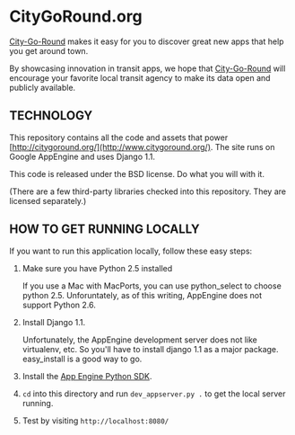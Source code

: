 CityGoRound.org
===============

[City-Go-Round](http://www.citygoround.org/) makes it easy for you to discover great new apps that help you get around town.

By showcasing innovation in transit apps, we hope that [City-Go-Round](http://www.citygoround.org/) will encourage your favorite local transit agency to make its data open and publicly available.

TECHNOLOGY
----------

This repository contains all the code and assets that power [http://citygoround.org/](http://www.citygoround.org/). The site runs on Google AppEngine and uses Django 1.1.

This code is released under the BSD license. Do what you will with it. 

(There are a few third-party libraries checked into this repository. They are licensed separately.)


HOW TO GET RUNNING LOCALLY
--------------------------

If you want to run this application locally, follow these easy steps:

1. Make sure you have Python 2.5 installed

	If you use a Mac with MacPorts, you can use python_select to choose python 2.5. Unforuntately, as of this writing, AppEngine does not support Python 2.6.
   
2. Install Django 1.1. 

	Unfortunately, the AppEngine development server does not like virtualenv, etc. So you'll have to install django 1.1 as a major package. easy_install is a good way to go.

3. Install the [App Engine Python SDK](http://code.google.com/appengine/downloads.html#Google_App_Engine_SDK_for_Python).

4. `cd` into this directory and run `dev_appserver.py .` to get the local server running.

5. Test by visiting `http://localhost:8080/`

